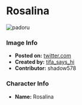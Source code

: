 # Rosalina

![padoru](https://raw.githubusercontent.com/shadow578/Project-Padoru/master/Padoru/other-rosalina.png "Rosalina")

### Image Info
* **Posted on:**     [twitter.com](https://twitter.com/Tifa_says_Hi/status/1200616610794393601)
* **Created by:**    [tifa_says_hi](https://github.com/shadow578/Project-Padoru/blob/master/table-of-contents/creators/tifasayshi.md)
* **Contributor:**   shadow578

### Character Info
* **Name:**   Rosalina



